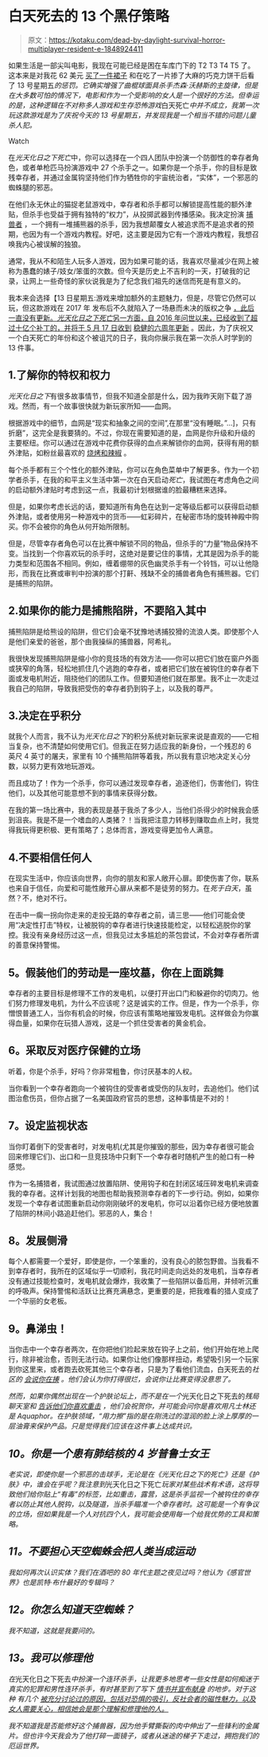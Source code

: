 # 白天死去的 13 个黑仔策略

> 原文：<https://kotaku.com/dead-by-daylight-survival-horror-multiplayer-resident-e-1848924411>

如果生活是一部尖叫电影，我现在可能已经是困在车库门下的 T2 T3 T4 T5 了。这本来是对我花 62 美元 [买了一件裙子](https://girlfriend.com/collections/sport-skort) 和在吃了一片掺了大麻的巧克力饼干后看了 13 号星期五*的惩罚。它确实增强了曲棍球面具杀手杰森·沃赫斯的主旋律，但是在大多数可怕的情况下，电影和作为一个受影响的女人是一个很好的方法。但幸运的是，这种逻辑在不对称多人游戏和生存恐怖游戏*白天死亡*中并不成立，我第一次玩这款游戏是为了庆祝今天的 13 号星期五，并发现我是一个相当不错的问题儿童杀人犯。*

Watch

在*光天化日之下死亡*中，你可以选择在一个四人团队中扮演一个防御性的幸存者角色，或者单枪匹马扮演游戏中 27 个杀手之一。如果你是一个杀手，你的目标是致残幸存者，并通过金属钩坚持他们作为牺牲你的宇宙统治者，“实体”，一个邪恶的蜘蛛腿的邪恶。

在他们永无休止的猫捉老鼠游戏中，幸存者和杀手都可以解锁提高性能的额外津贴，但杀手也受益于拥有独特的“权力”，从投掷武器到传播感染。我决定扮演 [捕兽者](https://deadbydaylight.fandom.com/wiki/Evan_MacMillan) ，一个拥有一堆捕熊器的杀手，因为我想颠覆女人被追求而不是追求者的预期，也因为有一个游戏内教程。好吧，这主要是因为它有一个游戏内教程，我想召唤我内心被误解的独狼。

通常，我从不和陌生人玩多人游戏，因为如果可能的话，我喜欢尽量减少在网上被称为愚蠢的婊子/妓女/笨蛋的次数。但今天是历史上不吉利的一天，打破我的记录，让网上一些奇怪的家伙说我是为了纪念我们祖先的迷信而死是有意义的。

我本来会选择【13 日星期五:游戏来增加额外的主题魅力，但是，尽管它仍然可以玩，但这款游戏在 2017 年 发布后不久就陷入了一场悬而未决的版权之争 [，此后一直没有更新。*光天化日之下死亡*另一方面，自 2016 年问世以来，已经收到了超过十亿个补丁的，并将于 5 月 17 日收到](https://kotaku.com/rest-in-pieces-friday-the-13th-the-game-1827582283) [稳健的六周年更新](https://deadbydaylight.com/anniversary) 。因此，为了庆祝又一个白天死亡的年份和这个被诅咒的日子，我向你展示我在第一次杀人时学到的 13 件事。

## 1.了解你的特权和权力

*光天化日之下*有很多故事情节，但我不知道全部是什么，因为我昨天刚下载了游戏。然而，有一个故事很快就为新玩家所知——血网。

根据游戏中的细节，血网是“现实和抽象之间的空间”,在那里“没有睡眠。”...]，只有折磨”，这完全是我要猜的。不过，你现在需要知道的是，血网是你升级和升级的主要枢纽。你可以通过在游戏中花费你获得的血点来解锁你的血网，获得有用的额外津贴，如粉丝最喜欢的 [烧烤和辣椒](https://deadbydaylight.fandom.com/wiki/Barbecue_%26_Chilli) 。

每个杀手都有三个个性化的额外津贴，你可以在角色菜单中了解更多。作为一个初学者杀手，在我的和平主义生活中第一次在白天启动*死亡*，我试图在考虑角色之间的启动额外津贴时考虑到这一点，我最初计划根据谁的脸最糟糕来选择。

但是，如果你考虑长远的话，要知道所有角色在达到一定等级后都可以获得启动额外津贴，或者使用另一种游戏中的货币——虹彩碎片，在秘密市场的旋转神殿中购买。你不会被你的角色从何开始所限制。

但是，尽管幸存者角色可以在比赛中解锁不同的物品，但杀手的“力量”物品保持不变。当找到一个你喜欢玩的杀手时，这绝对是要记住的事情，尤其是因为杀手的能力类型和范围各不相同。例如，缠着绷带的灰色幽灵杀手有一个铃铛，可以让他隐形，而我在比赛或审判中扮演的那个打鼾、残缺不全的捕兽者角色有捕熊器。它们是捕熊的陷阱。

## 2.如果你的能力是捕熊陷阱，不要陷入其中

捕熊陷阱是给熊设的陷阱，但它们会毫不犹豫地诱捕狡猾的流浪人类。即使那个人是他们亲爱的爸爸，那个由我操纵的捕兽器，阿希礼。

我很快发现捕熊陷阱是缩小你的竞技场的有效方法——你可以把它们放在窗户外面或狭窄的角落，轻松地抓住几个逃跑的幸存者，或者把它们放在被钩住的幸存者下面或发电机附近，阻挠他们的团队工作。但要知道他们就在那里。我不止一次走过我自己的陷阱，导致我把受伤的幸存者扔到钩子上，以及我的尊严。

## 3.决定在乎积分

就我个人而言，我不认为*光天化日之下*的积分系统对新玩家来说是直观的——它相当复杂，也不清楚如何使用它们。但我正在努力适应我的新身份，一个残忍的 6 英尺 4 英寸的屠夫，家里有 10 个捕熊陷阱等着我，所以我有意识地决定关心分数，以努力更有效地玩游戏。

而且成功了！作为一个杀手，你可以通过发现幸存者，追逐他们，伤害他们，钩住他们，以及其他可能意想不到的事情来获得分数。

在我的第一场比赛中，我的表现是基于我杀了多少人，当他们杀得少的时候我会感到沮丧。我是不是一个嗜血的人类猪？！当我把注意力转移到赚取血点上时，我觉得我玩得更积极、更有策略了；总体而言，游戏变得更加令人满意。

## 4.不要相信任何人

在现实生活中，你应该向世界，向你的朋友和家人敞开心扉。即使伤害了你，联系也来自于信任，向爱和可能性敞开心扉从来都不是徒劳的努力。在*死于白天*，虽然？不，绝对不行。

在击中一瘸一拐向你走来的走投无路的幸存者之前，请三思——他们可能会使用“决定性打击”特权，让被脱钩的幸存者进行快速技能检定，以轻松逃脱你的掌控。我没有亲身经历过这一点，但我见过太多尴尬的茶包尝试，不会对幸存者所谓的善意保持警惕。

## **5。假装他们的劳动是一座坟墓，你在上面跳舞**

幸存者的主要目标是修理不工作的发电机，以便打开出口门和躲避你的切肉刀。他们努力修理发电机，为什么不应该呢？这是诚实的工作。但是，作为一个杀手，你憎恨普通工人，当你有机会的时候，你应该有策略地摧毁发电机。这样做会为你赢得血量，如果你在玩猎人游戏，这是一个抓住受害者的黄金机会。

## **6。采取反对医疗保健的立场**

听着，你是个杀手，好吗？你非常粗鲁，你讨厌基本的人权。

当你看到一个幸存者跑向一个被钩住的受害者或受伤的队友时，去追他们。他们试图治愈伤员，但你占据了一名美国政府官员的思想，这种事情是不对的！

## **7。设定监视状态**

当你盯着倒下的受害者时，对发电机(尤其是你摧毁的那些，因为幸存者很可能会回来修理它们)、出口和一旦竞技场中只剩下一个幸存者时随机产生的舱口有一种感觉。

作为一名捕猎者，我试图通过放置陷阱、使用钩子和在封闭区域压碎发电机来调查我的幸存者。这样计划我的地图也帮助我预测幸存者的下一步行动。例如，如果你发现一个幸存者试图重新启动你刚刚破坏的发电机，你可以沿着你已经方便地放置了陷阱的林间小路追赶他们。邪恶的人，集合！

## **8。发展侧滑**

每个人都需要一个爱好，即使是你，一个笨重的，没有良心的脓包野兽。当我看不到幸存者时，我所在的区域似乎一切顺利，我花时间走向远处的发电机，当幸存者没有通过技能检查时，发电机就会爆炸，我收集了一些陷阱以备后用，并倾听沉重的呼吸声。保持警惕和活跃让比赛充满悬念，更重要的是，把我难看的猎人变成了一个华丽的女老板。

## **9。鼻涕虫！**

当你击中一个幸存者两次，在你把他们捡起来放在钩子上之前，他们开始在地上爬行，除非被治愈，否则无法行动。如果你让他们像那样扭动，希望吸引另一个玩家到你这里来，或者跑去砍死其他三个幸存者，只是为了看他们流血，白天死去的*社区的 [会说你在揍](https://www.reddit.com/r/deadbydaylight/comments/jnyt9o/whats_so_bad_about_slugging/) 。他们会认为你打得很烂，会说你让比赛变得没意思了。*

*然而，如果你偶然出现在一个护肤论坛上，而不是在一个*光天化日之下死去的*残局聊天室和 [告诉*他们*你喜欢重击](https://lifehacker.com/what-is-slugging-and-is-it-really-good-for-your-skin-1848602292) ，他们会祝贺你，并可能会问你是喜欢用凡士林还是 Aquaphor。在护肤领域，“用力擦”指的是在刚洗过的湿润的脸上涂上厚厚的一层油膏来保护产品。只是觉得我们应该在这件事上达成共识。*

## *10。你是一个患有肺结核的 4 岁普鲁士女王*

*老实说，即使你是一个邪恶的击球手，无论是在《光天化日之下的死亡》还是《护肤》中，谁会在乎呢？我注意到*光天化日之下死亡*玩家对某些战术有术语，这将导致他们给你贴上“有毒”的标签，比如重击，露营，这是杀手监视一个被钩住的幸存者以防止其他人脱钩，以及隧道，当杀手瞄准一个幸存者时。这可能是一个有争议的立场，但如果我是一个人对抗四个人，我可能会使用每一个给我优势的工具和策略。*

## ***11。不要担心天空蜘蛛会把人类当成运动***

*我如何再次认识实体？我们在酒吧的 80 年代主题之夜见过吗？他认为《感官世界》也是凯特·布什最好的专辑吗？*

## ***12。你怎么知道天空蜘蛛？***

*我不知道，这就是我要问的。*

## *13。我可以修理他*

*在*光天化日之下死去*中扮演一个连环杀手，让我更多地思考一些女性是如何痴迷于真实的犯罪和男性连环杀手，有时甚至到了写下 [情书并宣布献身](https://www.aetv.com/real-crime/why-are-some-women-sexually-attracted-to-serial-killers) 的地步。对于这种 有几个 [被充分讨论过的原因，包括对恐惧的吸引，反社会者的磁性魅力，以及女人需要关心，相信她会是那个理解和修理他的人。](https://jezebel.com/rachel-monroes-savage-appetites-examines-the-complicate-1836794502)*

*我不知道我是否能修好这个捕兽器，因为他手臂撕裂的肉中伸出了一些锋利的金属片。但也许今天我会为了他打碎一面镜子，或者从迷途的梯子下走过，拥抱我们的厄运世界。*